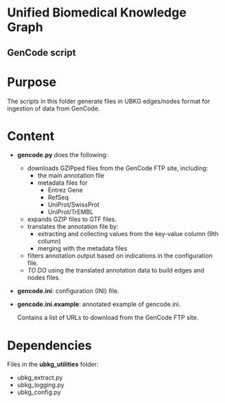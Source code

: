 # Unified Biomedical Knowledge Graph
## GenCode script

# Purpose
The scripts in this folder generate files in UBKG edges/nodes format for ingestion of data from GenCode.

# Content
- **gencode.py** does the following:
  - downloads GZIPped files from the GenCode FTP site, including:
     - the main annotation file
     - metadata files for 
        - Entrez Gene
        - RefSeq
        - UniProt/SwissProt
        - UniProt/TrEMBL
  - expands GZIP files to GTF files.
  - translates the annotation file by:
    - extracting and collecting values from the key-value column (9th column)
    - merging with the metadata files 
  - filters annotation output based on indications in the configuration file.
  - _TO DO_ using the translated annotation data to build edges and nodes files.
- **gencode.ini**: configuration (INI) file.
- **gencode.ini.example**: annotated example of gencode.ini.

   Contains a list of URLs to download from the GenCode FTP site.

# Dependencies
Files in the **ubkg_utilities** folder:
- ubkg_extract.py
- ubkg_logging.py
- ubkg_config.py
